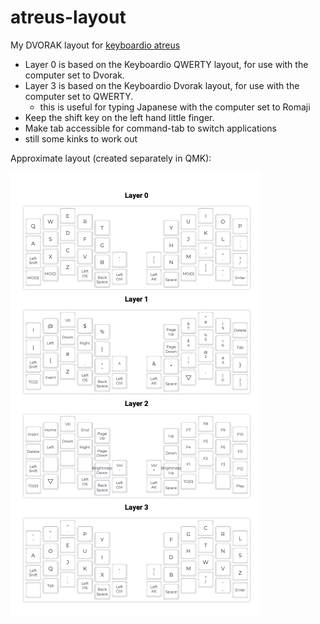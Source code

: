 # atreus-layout
My DVORAK layout for [keyboardio atreus](https://shop.keyboard.io/products/keyboardio-atreus)

* Layer 0 is based on the Keyboardio QWERTY layout, for use with the computer set to Dvorak.
* Layer 3 is based on the Keyboardio Dvorak layout, for use with the computer set to QWERTY. 
  * this is useful for typing Japanese with the computer set to Romaji 
* Keep the shift key on the left hand little finger. 
* Make tab accessible for command-tab to switch applications
* still some kinks to work out

Approximate layout (created separately in QMK):

![image of layout](https://github.com/madwort/atreus-layout/blob/main/layout%20qmk%20v2e_dvorak.png)
